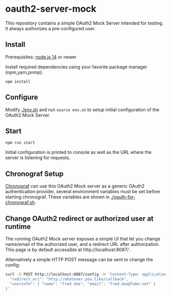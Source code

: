 # oauth2-server-mock

This repository contains a simple OAuth2 Mock Server intended for testing. It always authorizes a pre-configured user.

## Install

Prerequisites: [node.js 14](https://nodejs.org/) or newer

Install required dependencies using your favorite package manager (npm,yarn,pnmp):

```
npm install
```

## Configure

Modify [./env.sh](./env.sh) and run `source env.sh` to setup initial configuration of the OAuth2 Mock Server.

## Start

```
npm run start
```

Initial configuration is printed to console as well as the URL where the server is listening for requests.

## Chronograf Setup

[Chronograf](https://github.com/influxdata/chronograf) can use this OAuth2 Mock server as a generic OAuth2 authentication provider,
several environment variables must be set before starting chronograf. These variables are shown in [./oauth-for-chronograf.sh](./oauth-for-chronograf.sh).

## Change OAuth2 redirect or authorized user at runtime

The running OAuth2 Mock server exposes a simple UI that let you change name/email 
of the authorized user, and a redirect URL after authorization. This page is by default accessible at http://localhost:8087/ .

Alternatively a simple HTTP POST message can be sent to change the config:
```bash
curl -X POST http://localhost:8087/config -H 'Content-Type: application/json' -d '{
  "redirect_uri": "http://whatever.you.like/callback",
  "userinfo": { "name": "fred doe", "email": "fred.doe@fake.net" }
}'
```
